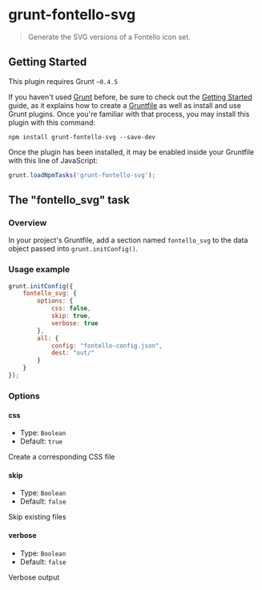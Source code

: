 # grunt-fontello-svg

> Generate the SVG versions of a Fontello icon set.

## Getting Started
This plugin requires Grunt `~0.4.5`

If you haven't used [Grunt](http://gruntjs.com/) before, be sure to check out the [Getting Started](http://gruntjs.com/getting-started) guide, as it explains how to create a [Gruntfile](http://gruntjs.com/sample-gruntfile) as well as install and use Grunt plugins. Once you're familiar with that process, you may install this plugin with this command:

```shell
npm install grunt-fontello-svg --save-dev
```

Once the plugin has been installed, it may be enabled inside your Gruntfile with this line of JavaScript:

```js
grunt.loadNpmTasks('grunt-fontello-svg');
```

## The "fontello_svg" task

### Overview
In your project's Gruntfile, add a section named `fontello_svg` to the data object passed into `grunt.initConfig()`.

### Usage example

```js
grunt.initConfig({
    fontello_svg: {
        options: {
            css: false,
            skip: true,
            verbose: true
        },
        all: {
            config: "fontello-config.json",
            dest: "out/"
        }
    }
});
```

### Options

#### css

* Type: `Boolean`
* Default: `true`

Create a corresponding CSS file

#### skip

* Type: `Boolean`
* Default: `false`

Skip existing files

#### verbose

* Type: `Boolean`
* Default: `false`

Verbose output
